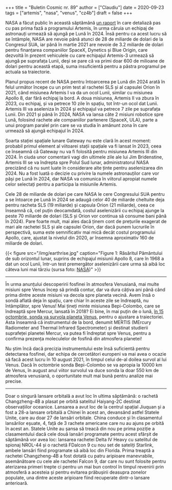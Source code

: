 +++
title = "Buletin Cosmic nr. 89"
author = ["Claudiu"]
date = 2020-09-23
tags = ["artemis", "nasa", "venus", "cz4b"]
draft = false
+++

NASA a făcut public în această săptămână [un raport](https://www.nasa.gov/press-release/nasa-publishes-artemis-plan-to-land-first-woman-next-man-on-moon-in-2024/) în care detaliază pas cu pas prima fază a programului Artemis, în urma căruia un echipaj de astronauți urmează să ajungă pe Lună în 2024.  Însă pentru ca acest lucru să se întâmple, NASA are nevoie până atunci de 28 de miliarde de dolari de la Congresul SUA, iar până în martie 2021 are nevoie de 3.2 miliarde de dolari pentru finanțarea companiilor SpaceX, Dynetics și Blue Origin, care dezvoltă în prezent vehiculele cu care echipajul Artemis-3 urmează să ajungă pe suprafața Lunii, deși se pare că va primi doar 600 de milioane de dolari pentru această etapă, suma insuficientă pentru a păstra programul pe actuala sa traiectorie.

Planul propus recent de NASA pentru întoarcerea pe Lună din 2024 arată în felul următor începe cu un prim test al rachetei SLS și al capsulei Orion în 2021, când misiunea Artemis I va da un ocol Lunii, similar cu misiunea Apollo 8, dar fără echipaj la bord. A doua misiunea, Artemis II va zbura în 2023, cu echipaj, și va petrece 10 zile în spațiu, tot într-un ocol dat Lunii. Artemis III va aseleniza în 2024 și echipajul va petrece 7 zile pe suprafața Lunii. Din 2021 și până în 2024, NASA va lansa câte 2 misiuni robotice spre Lună, folosind rachete ale companiilor partenere (SpaceX, ULA), parte a unui program paralel prin care se va studia în amănunt zona în care urmează să ajungă echipajul în 2024.

Soarta stației spațiale lunare Gateway nu este clară în acest moment: probabil primul element al viitoarei stații spațiale va fi lansat în 2023, ceea ce înseamnă că Gateway nu va fi folosită pentru misiunea Artemis III din 2024. În ciuda unor comentarii vagi din ultimele zile ale lui Jim Bridenstine, Artemis III se va îndrepta spre Polul Sud lunar, administratorul NASA precizând că nu sunt luate în considerare alte ținte pentru aselenizarea din 2024. Nu a fost luată o decizie cu privire la numele astronauților care vor păși pe Lună în 2024, dar NASA va comunica în viitorul apropiat numele celor selectați pentru a participa la misiunile Artemis.

Cele 28 de miliarde de dolari pe care NASA le cere Congresului SUA pentru a se întoarce pe Lună în 2024 se adaugă celor 40 de miliarde cheltuite deja pentru racheta SLS (19 miliarde) și capsula Orion (21 miliarde), ceea ce înseamnă că, cel puțin deocamdată, costul aselenizării cu echipaj ajunge la peste 70 miliarde de dolari (SLS și Orion vor continua să consume bani până în 2024). Pare foarte mult, mai ales dacă ținem cont de prețurile exagerat de mari ale rachetei SLS și ale capsulei Orion, dar dacă punem lucrurile în perspectivă, suma este semnificativ mai mică decât costul programului Apollo, care, ajustat la nivelul din 2020, ar însemna aproximativ 160 de miliarde de dolari.

{{< figure src="/img/earthrise.jpg" caption="Figure 1: Răsăritul Pământului de sub orizontul lunar, suprins de echipajul misiunii Apollo 8, care în 1968 a dat un ocol Lunii, într-un test premergător aselenizării care urma să aibă loc câteva luni mai târziu (sursa foto: [NASA](https://www.nasa.gov/image-feature/apollo-8-earthrise))" >}}

---

În urma anunțului descoperirii fosfinei în atmosfera Venusiană, mai multe misiuni spre Venus încep să prindă contur, dar va dura câțiva ani până când prima dintre aceste misiuni va decola spre planeta vecină. Avem însă o sondă aflată deja în spațiu, care chiar în aceste zile se îndreaptă, nu întâmplător, spre Venus! Mai țineți minte misiunea Bepi-Colombo, care se îndreaptă spre Mercur, lansată în 2018? Ei bine, în mai puțin de o lună, [în 15 octombrie, sonda va survola planeta Venus](https://www.forbes.com/sites/jonathanocallaghan/2020/09/16/in-a-complete-fluke-a-european-spacecraft-is-about-to-fly-past-venus--and-could-look-for-signs-of-life/), pentru o ajustare a traiectoriei. Asta înseamnă că instrumentul de la bord, denumit MERTIS (MErcury Radiometer and Thermal Infrared Spectrometer) și destinat studierii suprafeței planetei Mercur, va putea fi îndreptat spre Venus, pentru a confirma prezența moleculelor de fosfină din atmosfera planetei!

Nu știm încă dacă precizia instrumentului este însă suficientă pentru detectarea fosfinei, dar echipa de cercetători europeni va mai avea o ocazie să facă acest lucru în 10 august 2021, în timpul celui de-al doilea survol al lui Venus. Dacă în octombrie sonda Bepi-Colombo se va apropia la 10000 km de Venus, în august anul viitor survolul va duce sonda la doar 550 km de atmosfera venusiană, o oportunitate mult mai bună pentru analize mai precise.

---

Doar o singură lansare orbitală a avut loc în ultima săptămână: o rachetă Changzheng-4B a plasat pe orbită satelitul Haiyang-2C destinat observațiilor oceanice. Lansarea a avut loc de la centrul spațial Jiuquan și a fost a 28-a lansare orbitală a Chinei în acest an, devansând astfel Statele Unite, care au doar 27 de lansări orbitale. China conduce și în clasamentul lansărilor eșuate, 4, față de 3 rachete americane care nu au ajuns pe orbită în acest an. Statele Unite au șansa să treacă din nou pe prima poziție a clasamentului dacă cele două lansări programate pentru acest sfârșit de săptămână vor avea loc: lansarea rachetei Delta IV Heavy cu satelitul de spionaj NROL-44 și o rachetă FDalcon 9 cu nou set de sateliți Starlink, ambele lansări fiind programate să aibă loc din Florida. Prima treaptă a rachetei Changzheng-4B a fost dotată cu patru aripioare manevrabile, asemănătoare cu cele ale rachetei Falcon 9, dar care nu sunt folosite pentru aterizarea primeri trepte ci pentru un mai bun control în timpul revenirii prin atmosferă a acesteia și pentru evitarea prăbușirii deasupra zonelor populate, una dintre aceste aripioare fiind recuperate dintr-o lansare anterioară.